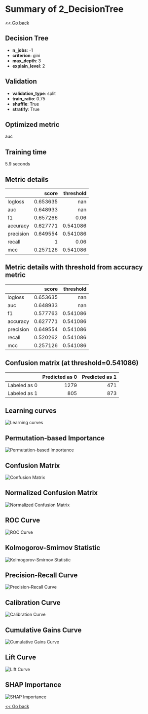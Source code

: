 # Summary of 2_DecisionTree

[<< Go back](../README.md)

## Decision Tree

- **n_jobs**: -1
- **criterion**: gini
- **max_depth**: 3
- **explain_level**: 2

## Validation

- **validation_type**: split
- **train_ratio**: 0.75
- **shuffle**: True
- **stratify**: True

## Optimized metric

auc

## Training time

5.9 seconds

## Metric details

|           |    score |   threshold |
|:----------|---------:|------------:|
| logloss   | 0.653635 |  nan        |
| auc       | 0.648933 |  nan        |
| f1        | 0.657266 |    0.06     |
| accuracy  | 0.627771 |    0.541086 |
| precision | 0.649554 |    0.541086 |
| recall    | 1        |    0.06     |
| mcc       | 0.257126 |    0.541086 |

## Metric details with threshold from accuracy metric

|           |    score |   threshold |
|:----------|---------:|------------:|
| logloss   | 0.653635 |  nan        |
| auc       | 0.648933 |  nan        |
| f1        | 0.577763 |    0.541086 |
| accuracy  | 0.627771 |    0.541086 |
| precision | 0.649554 |    0.541086 |
| recall    | 0.520262 |    0.541086 |
| mcc       | 0.257126 |    0.541086 |

## Confusion matrix (at threshold=0.541086)

|              |   Predicted as 0 |   Predicted as 1 |
|:-------------|-----------------:|-----------------:|
| Labeled as 0 |             1279 |              471 |
| Labeled as 1 |              805 |              873 |

## Learning curves

![Learning curves](learning_curves.png)

## Permutation-based Importance

![Permutation-based Importance](permutation_importance.png)

## Confusion Matrix

![Confusion Matrix](confusion_matrix.png)

## Normalized Confusion Matrix

![Normalized Confusion Matrix](confusion_matrix_normalized.png)

## ROC Curve

![ROC Curve](roc_curve.png)

## Kolmogorov-Smirnov Statistic

![Kolmogorov-Smirnov Statistic](ks_statistic.png)

## Precision-Recall Curve

![Precision-Recall Curve](precision_recall_curve.png)

## Calibration Curve

![Calibration Curve](calibration_curve_curve.png)

## Cumulative Gains Curve

![Cumulative Gains Curve](cumulative_gains_curve.png)

## Lift Curve

![Lift Curve](lift_curve.png)

## SHAP Importance

![SHAP Importance](shap_importance.png)

[<< Go back](../README.md)
